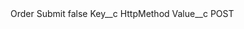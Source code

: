 <?xml version="1.0" encoding="UTF-8"?>
<CustomMetadata xmlns="http://soap.sforce.com/2006/04/metadata" xmlns:xsi="http://www.w3.org/2001/XMLSchema-instance" xmlns:xsd="http://www.w3.org/2001/XMLSchema">
    <label>Order Submit</label>
    <protected>false</protected>
    <values>
        <field>Key__c</field>
        <value xsi:type="xsd:string">HttpMethod</value>
    </values>
    <values>
        <field>Value__c</field>
        <value xsi:type="xsd:string">POST</value>
    </values>
</CustomMetadata>
